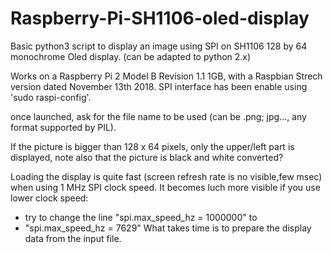 # Raspberry-Pi-SH1106-oled-display
Basic python3 script to display an image using SPI on SH1106 128 by 64 monochrome Oled display.
(can be adapted to python 2.x)

Works on a Raspberry Pi 2 Model B Revision 1.1 1GB, 
with a Raspbian Strech version dated November 13th 2018.
SPI interface has been enable using 'sudo raspi-config'.

once launched, ask for the file name to be used
(can be .png; jpg..., any format supported by PIL).

If the picture is bigger than 128 x 64 pixels, only the upper/left part is displayed, 
note also that the picture is black and white converted?

Loading the display is quite fast (screen refresh rate is no visible,few msec) when using 1 MHz SPI clock speed.
It becomes luch more visible if you use lower clock speed:
  - try to change the line "spi.max_speed_hz = 1000000"
  to
  - "spi.max_speed_hz = 7629"
What takes time is to prepare the display data from the input file. 
